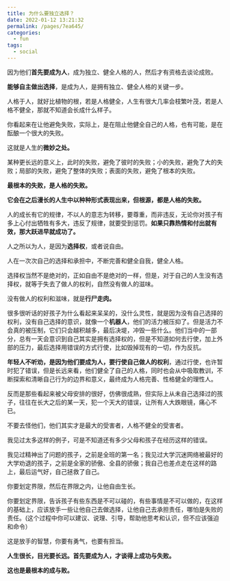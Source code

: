 ```yaml
---
title: 为什么要独立选择？
date: 2022-01-12 13:21:32
permalink: /pages/7ea645/
categories:
  - fun
tags:
  - social
---
```





因为他们**首先要成为人**，成为独立、健全人格的人，然后才有资格去谈论成败。

**能够自主做出选择**，是成为人，是拥有独立、健全人格的关键一步。

人格于人，就好比植物的根，若是人格健全，人生有很大几率会枝繁叶茂，若是人格不健全，那就不知道会长成什么样子。

你看起来在让他避免失败，实际上，是在阻止他健全自己的人格，也有可能，是在酝酿一个很大的失败。

这就是人生的**微妙之处。**

某种更长远的意义上，此时的失败，避免了彼时的失败；小的失败，避免了大的失败；局部的失败，避免了整体的失败；表面的失败，避免了根本的失败。

**最根本的失败，是人格的失败。**

**它会在之后漫长的人生中以种种形式表现出来，但根源，都是人格的失败。**

人的成长有它的规律，不以人的意志为转移，要尊重，而非违反，无论你对孩子有多上心付出牺牲有多大，违反了规律，就要受到惩罚。**如果只靠热情和付出就有效，那大跃进早就成功了。**

人之所以为人，是因为**选择权**，或者说自由。

人在一次次自己的选择和承担中，不断完善和健全自我，健全人格。

选择权当然不是绝对的，正如自由不是绝对的一样，但是，对于自己的人生没有选择权，就等于失去了做人的权利，自然没有做人的滋味。

没有做人的权利和滋味，就是**行尸走肉。**

很多很听话的好孩子为什么看起来呆呆的，没什么灵性，就是因为没有自己选择的权利，没有自己选择的意识，就像一个**机器人**，他们的活力被压抑了。但是活力不会真的被压制，它们只会越积越多，最后决堤，冲毁一些什么。他们当中的一部分，总有一天会意识到自己其实是拥有选择权的，但是不知道如何去行使，加上外部的压力，最后选择用错误的方式行使，比如毁掉现有的一切，作为反抗。

**年轻人不听劝，是因为他们要成为人，要行使自己做人的权利**，通过行使，也许暂时犯了错误，但是长远来看，他们健全了自己的人格，同时也会从中吸取教训，不断探索和清晰自己行为的边界和意义，最终成为人格完善、性格健全的理性人。

反而是那些看起来被父母安排的很好，仿佛很成熟，但实际上从未自己选择过的孩子，往往在长大之后的某一天，犯一个天大的错误，让所有人大跌眼镜，痛心不已。

不要去怪他们，他们其实才是最大的受害者，人格不健全的受害者。

我见过太多这样的例子，可是不知道还有多少父母和孩子在经历这样的错误。

我见过精神出了问题的孩子，之前是全班的第一名；我见过大学沉迷网络被最好的大学劝退的孩子，之前是全家的骄傲、全县的骄傲；我自己也差点走在这样的路上，最后运气好，自己拯救了自己。

你要划定界限，然后在界限之内，让他自由生长。

你要划定界限，告诉孩子有些东西是不可以碰的，有些事情是不可以做的，在这样的基础上，应该放手一些让他自己去做选择，让他自己去承担责任，哪怕是失败的责任。(这个过程中你可以建议、说理、引导，帮助他思考和认识，但不应该强迫和命令）

这是放手的智慧，你要有勇气，也要有担当。

**人生很长，目光要长远。首先要成为人，才谈得上成功与失败。**

**这也是最根本的成与败。**